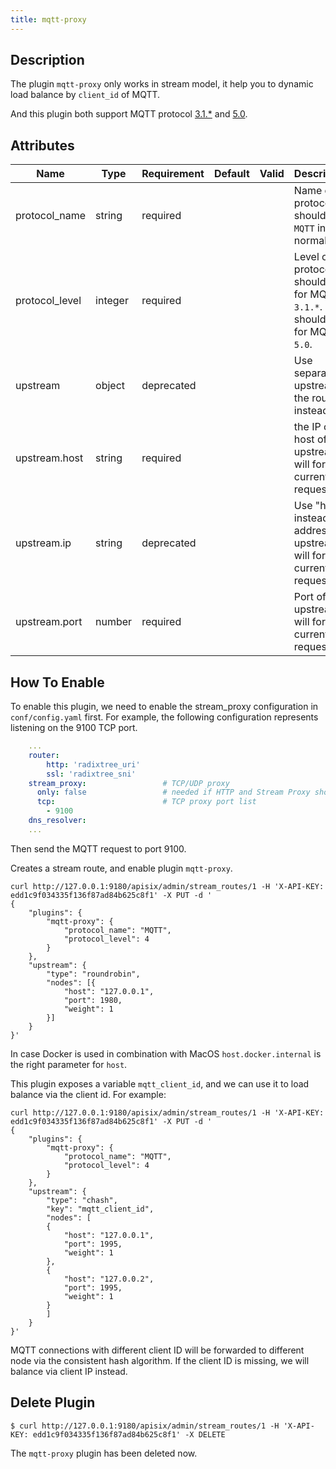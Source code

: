 ```yaml
---
title: mqtt-proxy
---
```


<!--
#
# Licensed to the Apache Software Foundation (ASF) under one or more
# contributor license agreements.  See the NOTICE file distributed with
# this work for additional information regarding copyright ownership.
# The ASF licenses this file to You under the Apache License, Version 2.0
# (the "License"); you may not use this file except in compliance with
# the License.  You may obtain a copy of the License at
#
#     http://www.apache.org/licenses/LICENSE-2.0
#
# Unless required by applicable law or agreed to in writing, software
# distributed under the License is distributed on an "AS IS" BASIS,
# WITHOUT WARRANTIES OR CONDITIONS OF ANY KIND, either express or implied.
# See the License for the specific language governing permissions and
# limitations under the License.
#
-->

## Description

The plugin `mqtt-proxy` only works in stream model, it help you to dynamic load
balance by `client_id` of MQTT.

And this plugin both support MQTT protocol [3.1.*](http://docs.oasis-open.org/mqtt/mqtt/v3.1.1/os/mqtt-v3.1.1-os.html) and [5.0](https://docs.oasis-open.org/mqtt/mqtt/v5.0/mqtt-v5.0.html).

## Attributes

| Name           | Type    | Requirement | Default | Valid | Description                                                                            |
| -------------- | ------- | ----------- | ------- | ----- | -------------------------------------------------------------------------------------- |
| protocol_name  | string  | required    |         |       | Name of protocol, should be `MQTT` in normal.                                          |
| protocol_level | integer | required    |         |       | Level of protocol, it should be `4` for MQTT `3.1.*`. it should be `5` for MQTT `5.0`. |
| upstream       | object  | deprecated  |         |       | Use separate upstream in the route instead.                                            |
| upstream.host  | string  | required    |         |       | the IP or host of upstream, will forward current request to.                           |
| upstream.ip    | string  | deprecated  |         |       | Use "host" instead. IP address of upstream, will forward current request to.|
| upstream.port  | number  | required    |         |       | Port of upstream, will forward current request to.                                     |

## How To Enable

To enable this plugin, we need to enable the stream_proxy configuration in `conf/config.yaml` first.
For example, the following configuration represents listening on the 9100 TCP port.

```yaml
    ...
    router:
        http: 'radixtree_uri'
        ssl: 'radixtree_sni'
    stream_proxy:                 # TCP/UDP proxy
      only: false                 # needed if HTTP and Stream Proxy should be enabled
      tcp:                        # TCP proxy port list
        - 9100
    dns_resolver:
    ...
```

Then send the MQTT request to port 9100.

Creates a stream route, and enable plugin `mqtt-proxy`.

```shell
curl http://127.0.0.1:9180/apisix/admin/stream_routes/1 -H 'X-API-KEY: edd1c9f034335f136f87ad84b625c8f1' -X PUT -d '
{
    "plugins": {
        "mqtt-proxy": {
            "protocol_name": "MQTT",
            "protocol_level": 4
        }
    },
    "upstream": {
        "type": "roundrobin",
        "nodes": [{
            "host": "127.0.0.1",
            "port": 1980,
            "weight": 1
        }]
    }
}'
```

In case Docker is used in combination with MacOS `host.docker.internal` is the right parameter for `host`.

This plugin exposes a variable `mqtt_client_id`, and we can use it to load balance via the client id. For example:

```shell
curl http://127.0.0.1:9180/apisix/admin/stream_routes/1 -H 'X-API-KEY: edd1c9f034335f136f87ad84b625c8f1' -X PUT -d '
{
    "plugins": {
        "mqtt-proxy": {
            "protocol_name": "MQTT",
            "protocol_level": 4
        }
    },
    "upstream": {
        "type": "chash",
        "key": "mqtt_client_id",
        "nodes": [
        {
            "host": "127.0.0.1",
            "port": 1995,
            "weight": 1
        },
        {
            "host": "127.0.0.2",
            "port": 1995,
            "weight": 1
        }
        ]
    }
}'
```

MQTT connections with different client ID will be forwarded to different node via the consistent hash algorithm. If the client ID is missing, we will balance via client IP instead.

## Delete Plugin

```shell
$ curl http://127.0.0.1:9180/apisix/admin/stream_routes/1 -H 'X-API-KEY: edd1c9f034335f136f87ad84b625c8f1' -X DELETE
```

The `mqtt-proxy` plugin has been deleted now.
